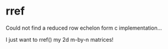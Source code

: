 # rref
Could not find a reduced row echelon form c implementation...

I just want to rref() my 2d m-by-n matrices!
